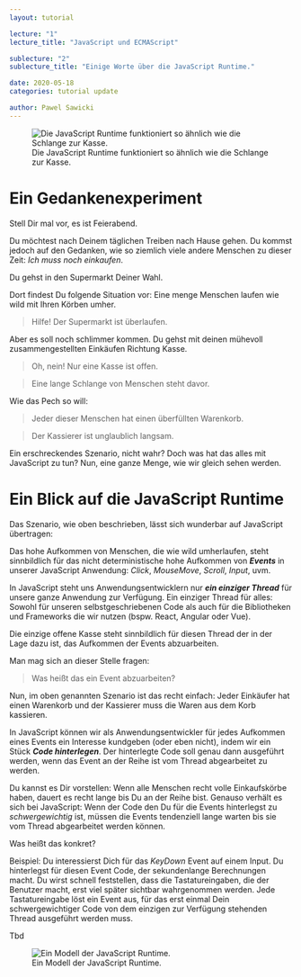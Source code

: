 ```yaml
---
layout: tutorial

lecture: "1"
lecture_title: "JavaScript und ECMAScript"

sublecture: "2"
sublecture_title: "Einige Worte über die JavaScript Runtime."

date: 2020-05-18
categories: tutorial update

author: Pawel Sawicki
---
```


<figure>
  <img src="{{site.url}}/assets/queue.svg" alt="Die JavaScript Runtime funktioniert so ähnlich wie die Schlange zur Kasse."/>
  <figcaption>Die JavaScript Runtime funktioniert so ähnlich wie die Schlange zur Kasse.</figcaption>
</figure>


# Ein Gedankenexperiment

Stell Dir mal vor, es ist Feierabend. 

Du möchtest nach Deinem täglichen Treiben nach Hause gehen. Du kommst jedoch auf den Gedanken, wie so ziemlich viele andere Menschen zu dieser Zeit: _Ich muss noch einkaufen_.

Du gehst in den Supermarkt Deiner Wahl.

Dort findest Du folgende Situation vor: Eine menge Menschen laufen wie wild mit Ihren Körben umher. 

> Hilfe! Der Supermarkt ist überlaufen.

Aber es soll noch schlimmer kommen. Du gehst mit deinen mühevoll zusammengestellten Einkäufen Richtung Kasse. 

> Oh, nein! Nur eine Kasse ist offen.

> Eine lange Schlange von Menschen steht davor.

Wie das Pech so will: 
> Jeder dieser Menschen hat einen überfüllten Warenkorb.

> Der Kassierer ist unglaublich langsam.

Ein erschreckendes Szenario, nicht wahr? Doch was hat das alles mit JavaScript zu tun?
Nun, eine ganze Menge, wie wir gleich sehen werden.

# Ein Blick auf die JavaScript Runtime

Das Szenario, wie oben beschrieben, lässt sich wunderbar auf JavaScript übertragen:

Das hohe Aufkommen von Menschen, die wie wild umherlaufen, steht sinnbildlich für das nicht deterministische hohe Aufkommen von ***Events*** in unserer JavaScript Anwendung: *Click*, *MouseMove*, *Scroll*, *Input*, uvm.

In JavaScript steht uns Anwendungsentwicklern nur ***ein einziger Thread*** für unsere ganze Anwendung zur Verfügung. Ein einziger Thread für alles: Sowohl für unseren selbstgeschriebenen Code als auch für die Bibliotheken und Frameworks die wir nutzen (bspw. React, Angular oder Vue).

Die einzige offene Kasse steht sinnbildlich für diesen Thread der in der Lage dazu ist, das Aufkommen der Events abzuarbeiten.

Man mag sich an dieser Stelle fragen:

> Was heißt das ein Event abzuarbeiten?

Nun, im oben genannten Szenario ist das recht einfach: Jeder Einkäufer hat einen Warenkorb und der Kassierer muss die Waren aus dem Korb kassieren.

In JavaScript können wir als Anwendungsentwickler für jedes Aufkommen eines Events ein Interesse kundgeben (oder eben nicht), indem wir ein Stück ***Code hinterlegen***. Der hinterlegte Code soll genau dann ausgeführt werden, wenn das Event an der Reihe ist vom Thread abgearbeitet zu werden.

Du kannst es Dir vorstellen: Wenn alle Menschen recht volle Einkaufskörbe haben, dauert es recht lange bis Du an der Reihe bist. Genauso verhält es sich bei JavaScript: Wenn der Code den Du für  die Events hinterlegst zu *schwergewichtig* ist, müssen die Events tendenziell lange warten bis sie vom Thread abgearbeitet werden können.

Was heißt das konkret? 

Beispiel: Du interessierst Dich für das *KeyDown* Event auf einem Input. Du hinterlegst für diesen Event Code, der sekundenlange Berechnungen macht. Du wirst schnell feststellen, dass die Tastatureingaben, die der Benutzer macht, erst viel später sichtbar wahrgenommen werden. 
Jede Tastatureingabe löst ein Event aus, für das erst einmal Dein schwergewichtiger Code von dem einzigen zur Verfügung stehenden Thread ausgeführt werden muss.

Tbd 



<figure>
  <img src="{{site.url}}/assets/js-runtime.png" alt="Ein Modell der JavaScript Runtime."/>
  <figcaption>Ein Modell der JavaScript Runtime.</figcaption>
</figure>